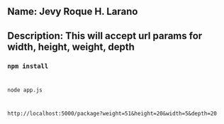 ## Name: Jevy Roque H. Larano
## Description: This will accept url params for width, height, weight, depth

### `npm install`

#
`node app.js`
#
`http://localhost:5000/package?weight=51&height=20&width=5&depth=20`
